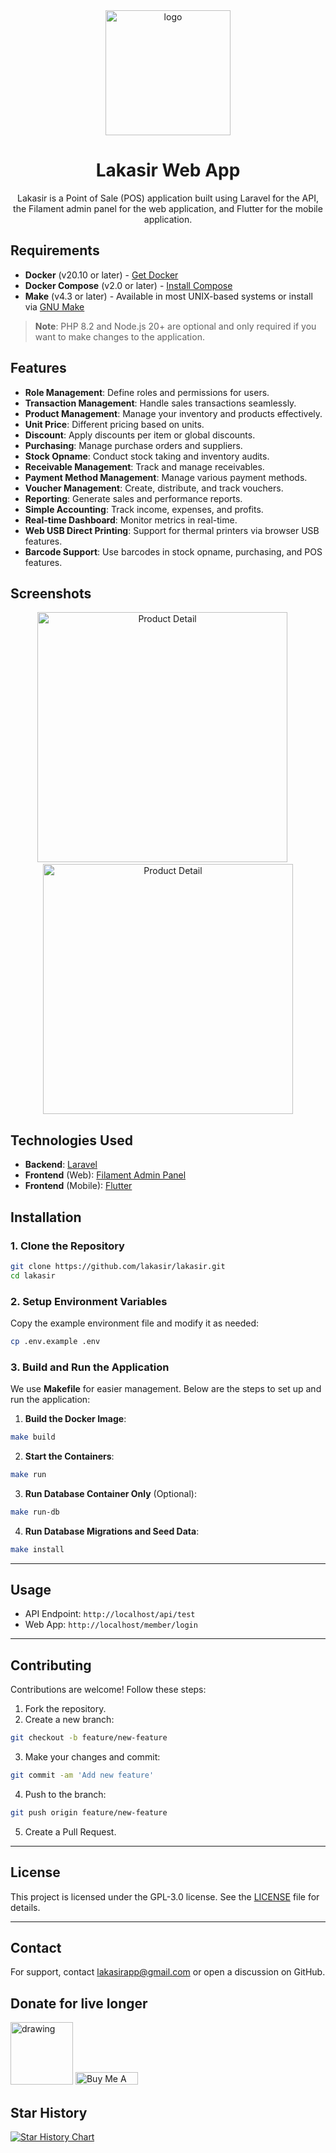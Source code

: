 <div align="center">

  <img src="https://lakasir.com/assets/logo/image.png" alt="logo" width="200" height="auto" />
  <h1>Lakasir Web App</h1>

  <p> Lakasir is a Point of Sale (POS) application built using Laravel for the API, the Filament admin panel for the web application, and Flutter for the mobile application. </p>
  
</div>

## Requirements
- **Docker** (v20.10 or later) - [Get Docker](https://docs.docker.com/get-docker/)
- **Docker Compose** (v2.0 or later) - [Install Compose](https://docs.docker.com/compose/install/)
- **Make** (v4.3 or later) - Available in most UNIX-based systems or install via [GNU Make](https://www.gnu.org/software/make/)

> **Note**: PHP 8.2 and Node.js 20+ are optional and only required if you want to make changes to the application.


## Features
- **Role Management**: Define roles and permissions for users.
- **Transaction Management**: Handle sales transactions seamlessly.
- **Product Management**: Manage your inventory and products effectively.
- **Unit Price**: Different pricing based on units.
- **Discount**: Apply discounts per item or global discounts.
- **Purchasing**: Manage purchase orders and suppliers.
- **Stock Opname**: Conduct stock taking and inventory audits.
- **Receivable Management**: Track and manage receivables.
- **Payment Method Management**: Manage various payment methods.
- **Voucher Management**: Create, distribute, and track vouchers.
- **Reporting**: Generate sales and performance reports.
- **Simple Accounting**: Track income, expenses, and profits.
- **Real-time Dashboard**: Monitor metrics in real-time.
- **Web USB Direct Printing**: Support for thermal printers via browser USB features.
- **Barcode Support**: Use barcodes in stock opname, purchasing, and POS features.

## Screenshots

<div style="display:inline-block" align="center">
  <img src="./readme/Screenshot/cashier-menu.png" alt="Product Detail" width="400" />
  &emsp;
  <img src="./readme/Screenshot/product-detail.png" alt="Product Detail" width="400"/>  
</div>
<!-- ![Lakasir Screenshot](./readme/Screenshot/product-detail.png) -->

## Technologies Used
* **Backend**: [Laravel](https://laravel.com)
* **Frontend** (Web): [Filament Admin Panel](https://filamentphp.com)
* **Frontend** (Mobile): [Flutter](https://flutter.github.io)

## Installation

### 1. Clone the Repository
```bash
git clone https://github.com/lakasir/lakasir.git
cd lakasir
```

### 2. Setup Environment Variables
Copy the example environment file and modify it as needed:
```bash
cp .env.example .env
```

### 3. Build and Run the Application
We use **Makefile** for easier management. Below are the steps to set up and run the application:

1. **Build the Docker Image**:
```bash
make build
```

2. **Start the Containers**:
```bash
make run
```

3. **Run Database Container Only** (Optional):
```bash
make run-db
```

4. **Run Database Migrations and Seed Data**:
```bash
make install
```

---

## Usage

- API Endpoint: `http://localhost/api/test`
- Web App: `http://localhost/member/login`

---

## Contributing

Contributions are welcome! Follow these steps:
1. Fork the repository.
2. Create a new branch:
```bash
git checkout -b feature/new-feature
```
3. Make your changes and commit:
```bash
git commit -am 'Add new feature'
```
4. Push to the branch:
```bash
git push origin feature/new-feature
```
5. Create a Pull Request.

---

## License

This project is licensed under the GPL-3.0 license. See the [LICENSE](LICENSE) file for details.

---

## Contact

For support, contact lakasirapp@gmail.com or open a discussion on GitHub.



## Donate for live longer

[<img src="https://trakteer.id/images/v2/trakteer-logo.png" alt="drawing" width="100"/>](https://trakteer.id/sheenazien8/tip?quantity=1)
<a href="https://www.buymeacoffee.com/sheenazien8" target="_blank"><img src="https://cdn.buymeacoffee.com/buttons/v2/default-green.png" alt="Buy Me A Coffee" style="height: 20px !important;width: 100px !important;" ></a>


## Star History

<a href="https://star-history.com/#lakasir/lakasir&Date">
 <picture>
   <source media="(prefers-color-scheme: dark)" srcset="https://api.star-history.com/svg?repos=lakasir/lakasir&type=Date&theme=dark" />
   <source media="(prefers-color-scheme: light)" srcset="https://api.star-history.com/svg?repos=lakasir/lakasir&type=Date" />
   <img alt="Star History Chart" src="https://api.star-history.com/svg?repos=lakasir/lakasir&type=Date" />
 </picture>
</a>
